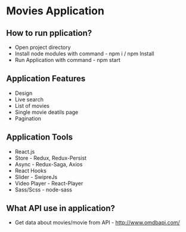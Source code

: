 # Movies Application

## How to run pplication?

- Open project directory
- Install node modules with command - npm i / npm Install
- Run Application with command - npm start

## Application Features

- Design
- Live search
- List of movies
- Single movie deatils page
- Pagination

## Application Tools

- React.js
- Store - Redux, Redux-Persist
- Async - Redux-Saga, Axios
- React Hooks
- Slider - SwipreJs
- Video Player - React-Player
- Sass/Scss - node-sass

## What API use in application?

- Get data about movies/movie from API - http://www.omdbapi.com/
